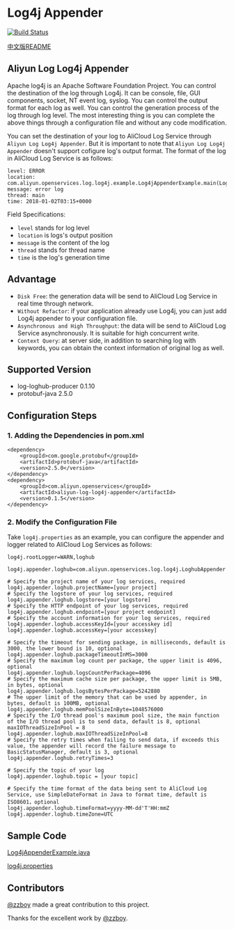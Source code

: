 # Log4j Appender

[![Build Status](https://travis-ci.org/aliyun/aliyun-log-log4j-appender.svg?branch=master)](https://travis-ci.org/aliyun/aliyun-log-log4j-appender)

[中文版README](/README_CN.md)

## Aliyun Log Log4j Appender

Apache log4j is an Apache Software Foundation Project. You can control the destination of the log through Log4j. It can be console, file, GUI components, socket, NT event log, syslog. You can control the output format for each log as well. You can control the generation process of the log through log level. The most interesting thing is you can complete the above things through a configuration file and without any code modification.

You can set the destination of your log to AliCloud Log Service through `Aliyun Log Log4j Appender`. But it is important to note that `Aliyun Log Log4j Appender` doesn't support cofigure log's output format. The format of the log in AliCloud Log Service is as follows:
```
level: ERROR
location: com.aliyun.openservices.log.log4j.example.Log4jAppenderExample.main(Log4jAppenderExample.java:16)
message: error log
thread: main
time: 2018-01-02T03:15+0000
```
Field Specifications:
+ `level` stands for log level
+ `location` is logs's output position
+ `message` is the content of the log
+ `thread` stands for thread name
+ `time` is the log's generation time


## Advantage
+ `Disk Free`: the generation data will be send to AliCloud Log Service in real time through network.
+ `Without Refactor`: if your application already use Log4j, you can just add Log4j appender to your configuration file.
+ `Asynchronous and High Throughput`: the data will be send to AliCloud Log Service asynchronously. It is suitable for high concurrent write.
+ `Context Query`: at server side, in addition to searching log with keywords, you can obtain the context information of original log as well.


## Supported Version
* log-loghub-producer 0.1.10
* protobuf-java 2.5.0


## Configuration Steps

### 1. Adding the Dependencies in pom.xml

```
<dependency>
    <groupId>com.google.protobuf</groupId>
    <artifactId>protobuf-java</artifactId>
    <version>2.5.0</version>
</dependency>
<dependency>
    <groupId>com.aliyun.openservices</groupId>
    <artifactId>aliyun-log-log4j-appender</artifactId>
    <version>0.1.5</version>
</dependency>
```

### 2. Modify the Configuration File

Take `log4j.properties` as an example, you can configure the appender and logger related to AliCloud Log Services as follows:
```
log4j.rootLogger=WARN,loghub

log4j.appender.loghub=com.aliyun.openservices.log.log4j.LoghubAppender

# Specify the project name of your log services, required
log4j.appender.loghub.projectName=[your project]
# Specify the logstore of your log services, required
log4j.appender.loghub.logstore=[your logstore]
# Specify the HTTP endpoint of your log services, required
log4j.appender.loghub.endpoint=[your project endpoint]
# Specify the account information for your log services, required
log4j.appender.loghub.accessKeyId=[your accesskey id]
log4j.appender.loghub.accessKey=[your accesskey]

# Specify the timeout for sending package, in milliseconds, default is 3000, the lower bound is 10, optional
log4j.appender.loghub.packageTimeoutInMS=3000
# Specify the maximum log count per package, the upper limit is 4096, optional
log4j.appender.loghub.logsCountPerPackage=4096
# Specify the maximum cache size per package, the upper limit is 5MB, in bytes, optional
log4j.appender.loghub.logsBytesPerPackage=5242880
# The upper limit of the memory that can be used by appender, in bytes, default is 100MB, optional
log4j.appender.loghub.memPoolSizeInByte=1048576000
# Specify the I/O thread pool's maximum pool size, the main function of the I/O thread pool is to send data, default is 8, optional
maxIOThreadSizeInPool = 8
log4j.appender.loghub.maxIOThreadSizeInPool=8
# Specify the retry times when failing to send data, if exceeds this value, the appender will record the failure message to BasicStatusManager, default is 3, optional
log4j.appender.loghub.retryTimes=3

# Specify the topic of your log
log4j.appender.loghub.topic = [your topic]

# Specify the time format of the data being sent to AliCloud Log Service, use SimpleDateFormat in Java to format time, default is ISO8601，optional
log4j.appender.loghub.timeFormat=yyyy-MM-dd'T'HH:mmZ
log4j.appender.loghub.timeZone=UTC
```

## Sample Code

[Log4jAppenderExample.java](/src/main/java/com/aliyun/openservices/log/log4j/example/Log4jAppenderExample.java)

[log4j.properties](/src/main/resources/log4j.properties)

## Contributors
[@zzboy](https://github.com/zzboy) made a great contribution to this project.

Thanks for the excellent work by [@zzboy](https://github.com/zzboy).